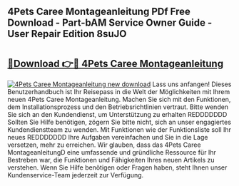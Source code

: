## 4Pets Caree Montageanleitung PDf Free Download - Part-bAM Service Owner Guide - User Repair Edition 8suJO

# <h2><a href="http://df7e4c3.blite.top/?on=4Pets+Caree+Montageanleitung">🔗Download 👉🔴 4Pets Caree Montageanleitung</a></h2>

[![4Pets Caree Montageanleitung new download](https://i.imgur.com/lujVjoI.png)](http://df7e4c3.blite.top/?on=4Pets+Caree+Montageanleitung)
Lass uns anfangen! Dieses Benutzerhandbuch ist Ihr Reisepass in die Welt der Möglichkeiten mit Ihrem neuen 4Pets Caree Montageanleitung. Machen Sie sich mit den Funktionen, dem Installationsprozess und den Betriebsrichtlinien vertraut. Bitte wenden Sie sich an den Kundendienst, um Unterstützung zu erhalten REDDDDDDD Sollten Sie Hilfe benötigen, zögern Sie bitte nicht, sich an unser engagiertes Kundendienstteam zu wenden. Mit Funktionen wie der Funktionsliste soll Ihr neues REDDDDDDD Ihre Aufgaben vereinfachen und Sie in die Lage versetzen, mehr zu erreichen. Wir glauben, dass das 4Pets Caree MontageanleitungD eine umfassende und gründliche Ressource für Ihr Bestreben war, die Funktionen und Fähigkeiten Ihres neuen Artikels zu verstehen. Wenn Sie Hilfe benötigen oder Fragen haben, steht Ihnen unser Kundenservice-Team jederzeit zur Verfügung.
